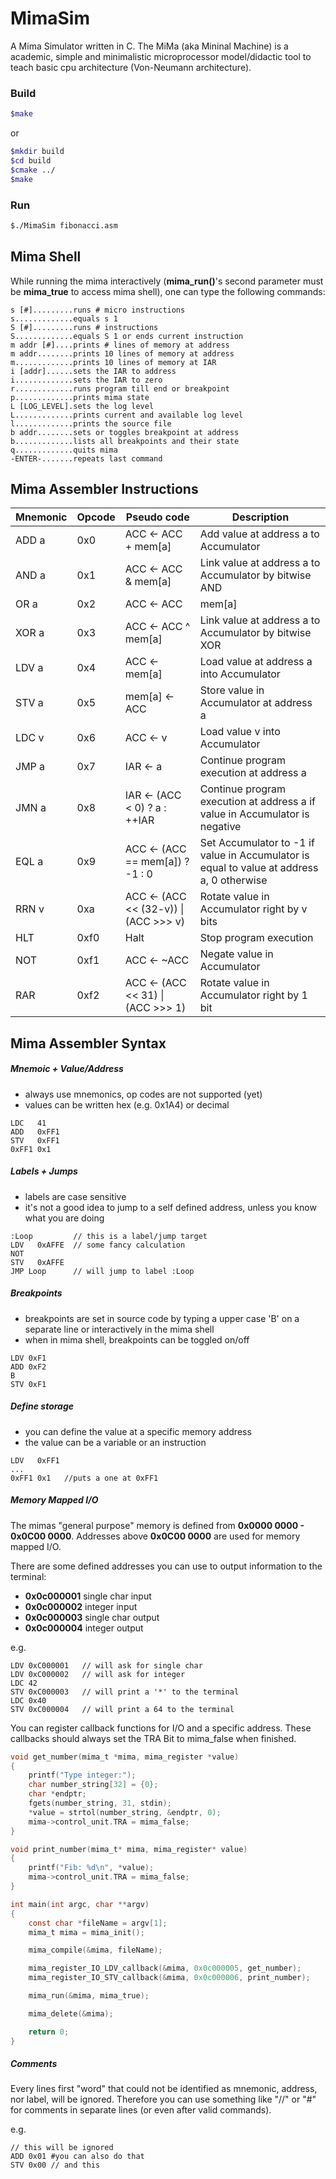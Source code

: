 # MimaSim
A Mima Simulator written in C.
The MiMa (aka Mininal Machine) is a academic, simple and minimalistic microprocessor model/didactic tool to teach basic cpu architecture (Von-Neumann architecture). 

### Build

```bash
$make
```
or

```bash
$mkdir build
$cd build
$cmake ../
$make
```

### Run

```bash
$./MimaSim fibonacci.asm
```

## Mima Shell

While running the mima interactively (**mima_run()**'s second parameter must be **mima_true** to access mima shell), one can type the following commands:

```
s [#].........runs # micro instructions 
s.............equals s 1
S [#].........runs # instructions 
S.............equals S 1 or ends current instruction
m addr [#]....prints # lines of memory at address
m addr........prints 10 lines of memory at address
m.............prints 10 lines of memory at IAR
i [addr]......sets the IAR to address
i.............sets the IAR to zero
r.............runs program till end or breakpoint
p.............prints mima state
L [LOG_LEVEL].sets the log level
L.............prints current and available log level
l.............prints the source file
b addr........sets or toggles breakpoint at address
b.............lists all breakpoints and their state
q.............quits mima
-ENTER-.......repeats last command
```

## Mima Assembler Instructions
| Mnemonic | Opcode | Pseudo code                          | Description                                                                               |
|----------|--------|--------------------------------------|-------------------------------------------------------------------------------------------|
| ADD a    | 0x0    | ACC ← ACC + mem[a]                   | Add value at address a to Accumulator                                                     |
| AND a    | 0x1    | ACC ← ACC & mem[a]                   | Link value at address a to Accumulator by bitwise AND                                     |
| OR a     | 0x2    | ACC ← ACC | mem[a]                   | Link value at address a to Accumulator by bitwise OR                                      |
| XOR a    | 0x3    | ACC ← ACC ^ mem[a]                   | Link value at address a to Accumulator by bitwise XOR                                     |
| LDV a    | 0x4    | ACC ← mem[a]                         | Load value at address a into Accumulator                                                  |
| STV a    | 0x5    | mem[a] ← ACC                         | Store value in Accumulator at address a                                                   |
| LDC v    | 0x6    | ACC ← v                              | Load value v into Accumulator                                                             |
| JMP a    | 0x7    | IAR ← a                              | Continue program execution at address a                                                   |
| JMN a    | 0x8    | IAR ← (ACC < 0) ? a : ++IAR          | Continue program execution at address a if value in Accumulator is negative               |
| EQL a    | 0x9    | ACC ← (ACC == mem[a]) ? -1 : 0       | Set Accumulator to -1 if value in Accumulator is equal to value at address a, 0 otherwise |
| RRN v    | 0xa    | ACC ← (ACC << (32-v)) \| (ACC >>> v)  | Rotate value in Accumulator right by v bits                                               |
| HLT      | 0xf0   | Halt                                 | Stop program execution                                                                    |
| NOT      | 0xf1   | ACC ← ~ACC                           | Negate value in Accumulator                                                               |
| RAR      | 0xf2   | ACC ← (ACC << 31) \| (ACC >>> 1)      | Rotate value in Accumulator right by 1 bit                                                
## Mima Assembler Syntax

##### Mnemoic + Value/Address

- always use mnemonics, op codes are not supported (yet)
- values can be written hex (e.g. 0x1A4) or decimal

```
LDC   41
ADD   0xFF1
STV   0xFF1
0xFF1 0x1
```

##### Labels + Jumps

- labels are case sensitive
- it's not a good idea to jump to a self defined address, unless you know what you are doing

```
:Loop         // this is a label/jump target
LDV   0xAFFE  // some fancy calculation
NOT
STV   0xAFFE
JMP Loop      // will jump to label :Loop
```

##### Breakpoints

- breakpoints are set in source code by typing a upper case 'B' on a separate line or interactively in the mima shell
- when in mima shell, breakpoints can be toggled on/off

```
LDV 0xF1
ADD 0xF2
B
STV 0xF1
```

##### Define storage

- you can define the value at a specific memory address
- the value can be a variable or an instruction

```
LDV   0xFF1
...   
0xFF1 0x1   //puts a one at 0xFF1
```

##### Memory Mapped I/O

The mimas "general purpose" memory is defined from **0x0000 0000 - 0x0C00 0000**.
Addresses above **0x0C00 0000** are used for memory mapped I/O.

There are some defined addresses you can use to output information to the terminal:

- **0x0c000001** single char input
- **0x0c000002** integer input
- **0x0c000003** single char output
- **0x0c000004** integer output

e.g.

```
LDV 0xC000001   // will ask for single char
LDV 0xC000002   // will ask for integer
LDC 42
STV 0xC000003   // will print a '*' to the terminal
LDC 0x40
STV 0xC000004   // will print a 64 to the terminal
```
You can register callback functions for I/O and a specific address.
These callbacks should always set the TRA Bit to mima_false when finished.

```C
void get_number(mima_t *mima, mima_register *value)
{
    printf("Type integer:");
    char number_string[32] = {0};
    char *endptr;
    fgets(number_string, 31, stdin);
    *value = strtol(number_string, &endptr, 0);
    mima->control_unit.TRA = mima_false;
}

void print_number(mima_t* mima, mima_register* value)
{
    printf("Fib: %d\n", *value);
    mima->control_unit.TRA = mima_false;
}

int main(int argc, char **argv)
{
    const char *fileName = argv[1];
    mima_t mima = mima_init();

    mima_compile(&mima, fileName);

    mima_register_IO_LDV_callback(&mima, 0x0c000005, get_number);
    mima_register_IO_STV_callback(&mima, 0x0c000006, print_number);

    mima_run(&mima, mima_true);

    mima_delete(&mima);

    return 0;
}

```

##### Comments

Every lines first "word" that could not be identified as mnemonic, address, nor label, will be ignored.
Therefore you can use something like "//" or "#" for comments in separate lines (or even after valid commands).

e.g.
```
// this will be ignored
ADD 0x01 #you can also do that
STV 0x00 // and this
```















